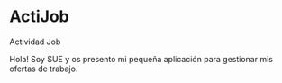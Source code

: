 # ActiJob
Actividad Job

Hola!
Soy SUE y os presento mi pequeña aplicación para gestionar mis ofertas de trabajo.
